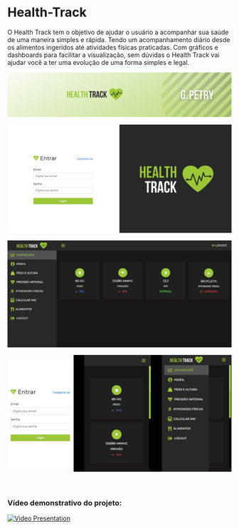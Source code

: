 # Health-Track
O Health Track tem o objetivo de ajudar o usuário a acompanhar sua saúde de uma maneira simples e rápida. Tendo um acompanhamento diário desde os alimentos ingeridos até atividades físicas praticadas. Com gráficos e dashboards para facilitar a visualização, sem dúvidas o Health Track vai ajudar você a ter uma evolução de uma forma simples e legal.

![GitHub_Health_Track](https://github.com/GustavoPetry/Health-Track/blob/master/GitHub_Health_Track.png)

![Login Health Track](https://github.com/GustavoPetry/Health-Track/blob/master/Login%20Health%20Track.png)

![Inicial Health Track](https://github.com/GustavoPetry/Health-Track/blob/master/Inicial%20Health%20Track.png)

![Mobile Health Track](https://github.com/GustavoPetry/Health-Track/blob/master/Mobile%20Health%20Track.png)
<br />
<br />
<br />
### Vídeo demonstrativo do projeto:
[![Video Presentation](http://img.youtube.com/vi/jM9afHdKPGU/0.jpg)](http://www.youtube.com/watch?v=jM9afHdKPGU "Health Track Vídeo")
